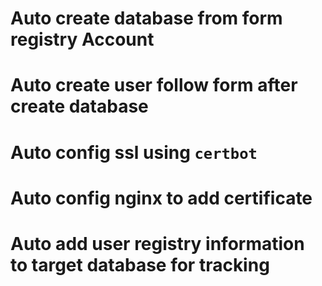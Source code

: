 # Auto create database from form registry Account

# Auto create user follow form after create database

# Auto config ssl using `certbot`

# Auto config nginx to add certificate

# Auto add user registry information to target database for tracking 

